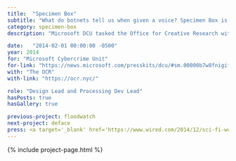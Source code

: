 ```yaml
---
title:  "Specimen Box"
subtitle: "What do botnets tell us when given a voice? Specimen Box is a research tool that lets us explore the personality of those malware networks."
category: specimen-box
description: "Microsoft DCU tasked the Office for Creative Research with exploring the organic structures and behaviors uncovered by observing millions of zombie computers. The resulting application is an interactive, audiovisual installation living in Microsoft’s Cybercrime Center."

date:   "2014-02-01 00:00:00 -0500"
year: 2014
for: "Microsoft Cybercrime Unit"
for-link: "https://news.microsoft.com/presskits/dcu/#sm.00000b7w8fnigif79rsp9bqb4m5p1"
with: "The OCR"
with-link: "https://ocr.nyc/"

role: "Design Lead and Processing Dev Lead"
hasPosts: true
hasGallery: true

previous-project: floodwatch
next-project: deface
press: <a target='_blank' href='https://www.wired.com/2014/12/sci-fi-worthy-interface-tracking-criminal-botnets/'>Wired</a>
---
```


{% include project-page.html %}